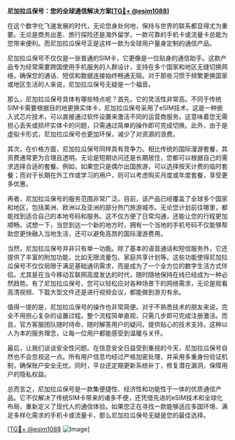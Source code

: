 **尼加拉瓜保号：您的全球通信解决方案[[TG💪+ @esim1088](https://t.me/s/esim1088)]**

在这个数字化飞速发展的时代，无论您身处何地，保持与世界的联系都显得尤为重要。无论是商务出差、旅行探险还是海外留学，一款可靠的手机卡或流量卡总能为您带来便利。而尼加拉瓜保号正是这样一款为全球用户量身定制的通信产品。

尼加拉瓜保号不仅仅是一张普通的SIM卡，它更像是一位贴身的通信助手。这款产品专为经常需要跨国使用手机服务的人群设计，支持在多个国家和地区无缝切换网络，确保您的通话、短信和数据连接始终畅通无阻。对于那些习惯于频繁更换国家或地区生活的人来说，尼加拉瓜保号无疑是一个福音。

那么，尼加拉瓜保号具体有哪些特点呢？首先，它的灵活性非常高。不同于传统SIM卡需要根据目的地更换实体卡，尼加拉瓜保号采用了eSIM技术，这是一种嵌入式芯片技术，可以直接通过软件设置来激活不同的运营商服务。这意味着您无需担心丢失或损坏实体卡的问题，只需通过简单的操作即可完成切换。此外，由于是虚拟卡形式，尼加拉瓜保号也更加环保，减少了对资源的浪费。

其次，在价格方面，尼加拉瓜保号同样具有竞争力。相比传统的国际漫游套餐，其资费通常更为合理且透明。无论是短期访问还是长期居住，您都可以根据自己的需求选择合适的套餐。例如，如果您只是偶尔出国旅游，可以选择按天计费的临时套餐；而对于长期在外工作或学习的用户，则可以考虑购买月度或年度套餐，享受更多优惠。

再者，尼加拉瓜保号的服务范围非常广泛。目前，该产品已经覆盖了全球多个国家和地区，包括美洲、欧洲以及亚洲的部分热门旅游城市。无论您计划前往哪里，都能找到适合自己的本地号码和服务。这不仅方便了日常沟通，还能让您的行程更加顺畅。试想一下，当您到达一个新的地方时，拥有一个当地的手机号码不仅能够帮助您更快融入当地生活，还可以避免高昂的国际漫游费用。

当然，尼加拉瓜保号并非只有单一功能。除了基本的语音通话和短信服务外，它还提供了丰富的附加功能，比如无限流量包、家庭共享计划等。这些功能使得尼加拉瓜保号不仅仅局限于满足基础通讯需求，而是成为了一个全方位的数字生活方式伴侣。尤其是在当今移动互联网高度发达的时代，随时随地保持在线已经成为一种必然趋势。有了尼加拉瓜保号，您可以轻松应对各种场景下的网络需求，无论是观看高清视频、下载大型文件还是进行视频会议，都能做到游刃有余。

值得一提的是，尼加拉瓜保号的操作也非常简便。对于不熟悉技术的朋友来说，完全不用担心复杂的设置过程。整个流程简单直观，只需几步即可完成注册激活。而且，官方客服团队随时待命，随时解答用户的疑问，提供贴心的技术支持。这种以人为本的服务理念，让每一位用户都能感受到温暖与关怀。

最后，让我们谈谈安全性问题。在信息安全日益受到重视的今天，尼加拉瓜保号自然也不会忽视这一点。所有用户信息均经过严格加密处理，并采用多重身份验证机制，确保账户安全无忧。同时，平台还定期更新系统补丁，修复潜在漏洞，保障用户的隐私权益。

总而言之，尼加拉瓜保号是一款集便捷性、经济性和功能性于一体的优质通信产品。它不仅解决了传统SIM卡带来的诸多不便，还凭借先进的eSIM技术和全球化布局，重新定义了现代人的通信体验。如果您正在寻找一款能够适应多国环境、满足多样化需求的手机卡或流量卡，那么尼加拉瓜保号无疑是您的最佳选择。

[[TG💪+ @esim1088](https://t.me/s/esim1088) ![Image](https://i.postimg.cc/4NQfJmqS/Snipaste-2025-05-13-00-14-12.png)]